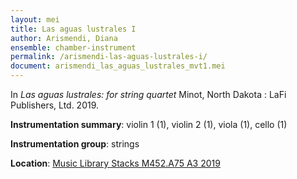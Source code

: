 ```yaml
---
layout: mei
title: Las aguas lustrales I
author: Arismendi, Diana 
ensemble: chamber-instrument
permalink: /arismendi-las-aguas-lustrales-i/
document: arismendi_las_aguas_lustrales_mvt1.mei
---
```


In *Las aguas lustrales: for string quartet* Minot, North Dakota : LaFi Publishers, Ltd. 2019.  

**Instrumentation summary**: violin 1 (1), violin 2 (1), viola (1), cello (1)

**Instrumentation group**: strings 

**Location**: <a href="https://tufts.primo.exlibrisgroup.com/permalink/01TUN_INST/1kc9gia/alma991018415145003851" target="_blank">Music Library Stacks M452.A75 A3 2019</a>